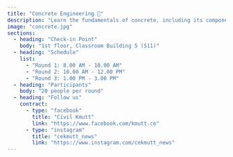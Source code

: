 ```yaml
---
title: "Concrete Engineering 🧱"
description: "Learn the fundamentals of concrete, including its components and real-world applications.\nUnderstand the mix ratios, alternative materials, and new innovations.\n\n📌 Activity Highlights:\n• Understand concrete composition and mix proportions\n• Explore innovative materials and methods, such as 3D printing\n• Tour real-life concrete applications with professional explanations"
image: "concrete.jpg"
sections:
  - heading: "Check-in Point"
    body: "1st floor, Classroom Building 5 (S11)"
  - heading: "Schedule"
    list:
      - "Round 1: 8.00 AM - 10.00 AM"
      - "Round 2: 10.00 AM - 12.00 PM"
      - "Round 3: 1.00 PM - 3.00 PM"
  - heading: "Participants"
    body: "20 people per round"
  - heading: "Follow us"
    contract:
      - type: "facebook"
        title: "Civil Kmutt"
        link: "https://www.facebook.com/kmutt.ce"
      - type: "instagram"
        title: "cekmutt_news"
        link: "https://www.instagram.com/cekmutt_news"
---
```

